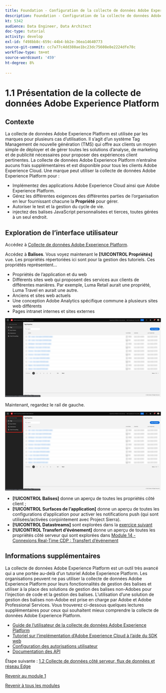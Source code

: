 ```yaml
---
title: Foundation - Configuration de la collecte de données Adobe Experience Platform et de l’extension du SDK Web - Explication de la collecte de données Adobe Experience Platform
description: Foundation - Configuration de la collecte de données Adobe Experience Platform et de l’extension du SDK Web - Explication de la collecte de données Adobe Experience Platform
kt: 5342
audience: Data Engineer, Data Architect
doc-type: tutorial
activity: develop
exl-id: f498bb8c-659c-44b4-bb2e-36ea14640773
source-git-commit: cc7a77c4dd380ae1bc23dc75608e8e2224dfe78c
workflow-type: tm+mt
source-wordcount: '459'
ht-degree: 8%

---
```


# 1.1 Présentation de la collecte de données Adobe Experience Platform

## Contexte

La collecte de données Adobe Experience Platform est utilisée par les marques pour plusieurs cas d’utilisation. Il s’agit d’un système Tag Management de nouvelle génération (TMS) qui offre aux clients un moyen simple de déployer et de gérer toutes les solutions d’analyse, de marketing et de publicité nécessaires pour proposer des expériences client pertinentes. La collecte de données Adobe Experience Platform n’entraîne aucuns frais supplémentaires et est disponible pour tous les clients Adobe Experience Cloud. Une marque peut utiliser la collecte de données Adobe Experience Platform pour :

- Implémentez des applications Adobe Experience Cloud ainsi que Adobe Experience Platform.
- Gérez les différentes exigences des différentes parties de l’organisation en leur fournissant chacune la **Propriété** pour gérer.
- Autoriser le test et la gestion du cycle de vie.
- injectez des balises JavaScript personnalisées et tierces, toutes gérées à un seul endroit.

## Exploration de l’interface utilisateur

Accédez à [Collecte de données Adobe Experience Platform](https://experience.adobe.com/#/data-collection/).

Accédez à **Balises**. Vous voyez maintenant le **[!UICONTROL Propriétés]** vue. Les propriétés répertoriées ici sont pour la gestion des tutoriels. Ces propriétés représentent...

- Propriétés de l’application et du web
- Différents sites web qui proposent des services aux clients de différentes manières. Par exemple, Luma Retail aurait une propriété, Luma Travel en aurait une autre.
- Anciens et sites web actuels
- Une conception Adobe Analytics spécifique commune à plusieurs sites web différents
- Pages intranet internes et sites externes

![Vue Propriétés du lancement](./images/launch1.png)

Maintenant, regardez le rail de gauche.

![Lancer le rail de gauche](./images/launch2.png)

- **[!UICONTROL Balises]** donne un aperçu de toutes les propriétés côté client ;
- **[!UICONTROL Surfaces de l’application]** donne un aperçu de toutes les configurations d’application pour activer les notifications push (qui sont utilisées/activées conjointement avec Project Sierra).
- **[!UICONTROL Datastreams]** sont explorées dans la [exercice suivant](./ex2.md)
- **[!UICONTROL Transfert d’événement]** donne un aperçu de toutes les propriétés côté serveur qui sont explorées dans [Module 14 - Connexions Real-Time CDP : Transfert d’événement](../module14/aep-data-collection-ssf.md)

## Informations supplémentaires

La collecte de données Adobe Experience Platform est un outil très avancé qui a une portée au-delà d’un tutoriel Adobe Experience Platform. Les organisations peuvent ne pas utiliser la collecte de données Adobe Experience Platform pour leurs fonctionnalités de gestion des balises et utiliser à la place des solutions de gestion des balises non-Adobes pour l’injection de code et la gestion des balises. L’utilisation d’une solution de gestion des balises non-Adobe est prise en charge par Adobe et Adobe Professional Services.
Vous trouverez ci-dessous quelques lectures supplémentaires pour ceux qui souhaitent mieux comprendre la collecte de données Adobe Experience Platform.

- [Guide de l’utilisateur de la collecte de données Adobe Experience Platform](https://experienceleague.adobe.com/docs/experience-platform/tags/home.html?lang=fr)
- [Tutoriel sur lʼimplémentation dʼAdobe Experience Cloud à lʼaide du SDK web](https://experienceleague.adobe.com/docs/platform-learn/implement-web-sdk/overview.html?lang=fr)
- [Configuration des autorisations utilisateur](https://experienceleague.adobe.com/docs/experience-platform/tags/admin/user-permissions.html?lang=fr)
- [Documentation des API](https://developer.adobelaunch.com/api/)

Étape suivante : [1.2 Collecte de données côté serveur, flux de données et réseau Edge](./ex2.md)

[Revenir au module 1](./data-ingestion-launch-web-sdk.md)

[Revenir à tous les modules](./../../overview.md)
